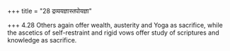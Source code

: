 +++
title = "28 द्रव्ययज्ञास्तपोयज्ञा"

+++
4.28 Others again offer wealth, austerity and Yoga as sacrifice, while
the ascetics of self-restraint and rigid vows offer study of scriptures
and knowledge as sacrifice.
